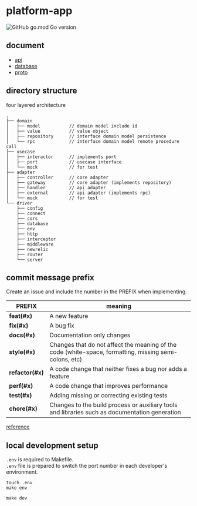 # platform-app

![GitHub go.mod Go version](https://img.shields.io/github/go-mod/go-version/morning-night-guild/platform-app?style=plastic)

## document

- [api](https://github.com/morning-night-guild/platform-app/tree/gh-pages/api)
- [database](https://github.com/morning-night-guild/platform-app/tree/gh-pages/database)
- [proto](https://github.com/morning-night-guild/platform-app/tree/gh-pages/proto)

## directory structure

four layered architecture

```shell
.
├── domain
│   ├── model           // domain model include id
│   ├── value           // value object
│   ├── repository      // interface domain model persistence
│   └── rpc             // interface domain model remote procedure call
├── usecase
│   ├── interactor      // implements port
│   ├── port            // usecase interface
│   └── mock            // for test
├── adapter
│   ├── controller      // core adapter
│   ├── gateway         // core adapter (implements repository)
│   ├── handler         // api adapter
│   ├── external        // api adapter (implements rpc)
│   └── mock            // for test
└── driver
    ├── config
    ├── connect
    ├── cors
    ├── database
    ├── env
    ├── http
    ├── interceptor
    ├── middleware
    ├── newrelic
    ├── router
    └── server
```

## commit message prefix

Create an issue and include the number in the PREFIX when implementing.

| PREFIX           | meaning                                                                                                |
| ---------------- | ------------------------------------------------------------------------------------------------------ |
| **feat(#x)**     | A new feature                                                                                          |
| **fix(#x)**      | A bug fix                                                                                              |
| **docs(#x)**     | Documentation only changes                                                                             |
| **style(#x)**    | Changes that do not affect the meaning of the code (white-space, formatting, missing semi-colons, etc) |
| **refactor(#x)** | A code change that neither fixes a bug nor adds a feature                                              |
| **perf(#x)**     | A code change that improves performance                                                                |
| **test(#x)**     | Adding missing or correcting existing tests                                                            |
| **chore(#x)**    | Changes to the build process or auxiliary tools and libraries such as documentation generation         |

[reference](https://github.com/angular/angular.js/blob/master/DEVELOPERS.md#commits)

## local development setup

`.env` is required to Makefile.  
`.env` file is prepared to switch the port number in each developer's environment.

```shell
touch .env
make env
```

```shell
make dev
```
